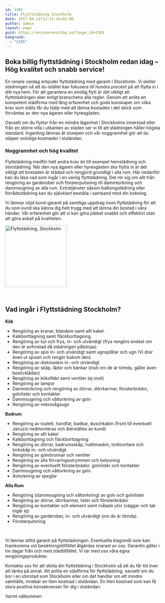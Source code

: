 ```yaml
---
id: 1385
title: Flyttstädning Stockholm
date: 2017-04-21T12:31:16+02:00
author: admin
layout: page
guid: https://enrenarevardag.se/?page_id=1385
bakgrund:
  - "2395"
---
```

## Boka billig flyttstädning i Stockholm redan idag – Hög kvalitet och snabb service!

En renare vardag erbjuder flyttstädning med garanti i Stockholm. Vi sköter städningen så att du istället kan fokusera till hundra procent på att flytta in i ditt nya hem. För att garantera en smidig flytt är det viktigt att flyttstädningen sker enligt branschens alla regler. Genom att anlita en kompetent städfirma med lång erfarenhet och goda kunskaper om vilka krav som ställs får du hjälp med att lämna bostaden i det skick som förväntas av den nya ägaren eller hyresgästen.

Oavsett om du flyttar från en mindre lägenhet i Stockholms innerstad eller från en större villa i utkanten av staden ser vi till att städningen håller högsta standard. Ingenting lämnas åt slumpen och vår noggrannhet gör att du slipper onödiga kostnader i slutändan.

### Noggrannhet och hög kvalitet

Flyttstädning medför helt andra krav än till exempel hemstädning och storstädning. När den nya ägaren eller hyresgästen ska flytta in är det viktigt att bostaden är städad och rengjord grundligt i alla rum. Här nedanför kan du läsa vad som ingår i en vanlig flyttstädning. Det rör sig om allt från rengöring av garderober och fönsterputsning till dammtorkning och dammsugning av alla rum. Extratjänster såsom balkongstädning eller förrådsstädning kan du självklart beställa i samband med din bokning.

Vi lämnar nöjd kund-garanti på samtliga uppdrag inom flyttstädning för att du som kund ska känna dig helt trygg med att lämna din bostad i våra händer. Vår erfarenhet gör att vi kan göra jobbet snabbt och effektivt utan att göra avkall på kvaliteten.

[<img class=" wp-image-1386 aligncenter" src="https://enrenarevardag.se/wp-content/uploads/2017/04/Flyttstädning-1-300x300.jpg" alt="Flyttstädning, Stockholm" width="200" height="200" srcset="https://enrenarevardag.se/wp-content/uploads/2017/04/Flyttstädning-1-300x300.jpg 300w, https://enrenarevardag.se/wp-content/uploads/2017/04/Flyttstädning-1-150x150.jpg 150w, https://enrenarevardag.se/wp-content/uploads/2017/04/Flyttstädning-1-125x125.jpg 125w, https://enrenarevardag.se/wp-content/uploads/2017/04/Flyttstädning-1.jpg 450w" sizes="(max-width: 200px) 100vw, 200px" />](https://enrenarevardag.se/pris/) 

&nbsp;

## Vad ingår i Flyttstädning Stockholm?

**Kök**

  * Rengöring av kranar, blandare samt allt kakel.
  * Kalkborttagning samt fläckborttagning
  * Rengöring av kyl och frys, in- och utvändigt (frys rengörs endast om den är avfrostad då städningen påbörjas)
  * Rengöring av spis in- och utvändigt samt ugnsplåtar och ugn (Vi drar även ut spisen och rengör bakom den)
  * Rengöring av diskmaskin in- och utvändigt
  * Rengöring av skåp, lådor och bänkar (inuti om de är tömda, gäller även besticklådan)
  * Rengöring av köksfläkt samt ventiler (ej inuti)
  * Rengöring av lampor
  * Dammtorkning och rengöring av dörrar, dörrkarmar, fönsterbrädor, golvlister och kontakter
  * Dammsugning och våttorkning av golv
  * Rengöring av mikrovågsugn

**Badrum**

  * Rengöring av toalett, handfat, badkar, duschkabin (front till eventuell Jacuzzi nedmonteras och återställes av kund)
  * Rengöring av allt kakel
  * Kalkborttagning och fläckborttagning
  * Rengöring av dörrar, badrumsskåp, tvättmaskin, torktumlare och torkskåp in- och utvändigt.
  * Rengöring av golvbrunnar och ventiler
  * Rengöring av alla förvaringsutrymmen och belysning
  * Rengöring av eventuellt fönsterbrädor, golvlister och kontakter
  * Dammsugning och våttorkning av golv
  * Avtorkning av speglar

**Alla Rum**

  * Rengöring (dammsugning och våttorkning) av golv och golvlister
  * Rengöring av dörrar, dörrkarmar, lister och fönsterbrädor
  * Rengöring av kontakter och element samt målade ytor (väggar och tak ingår ej)
  * Rengöring av garderober, in- och utvändigt (om de är tömda).
  * Fönsterputsning

&nbsp;

Vi lämnar alltid garanti på flyttstädningen. Eventuella klagomål som kan framkomma vid besiktningstillfället åtgärdas snarast av oss. Garantin gäller i tre dagar från och med städtillfället. Vi tar med oss våra egna rengöringsprodukter.

Kontakta oss för att sköta din flyttstädning i Stockholm så att du får tid över att tänka på annat. Att anlita en städfirma för flyttstädning, oavsett om du bor i en storstad som Stockholm eller om det handlar om ett mindre samhälle, innebär en liten kostnad i slutändan. En liten kostnad som kan få stora positiva konsekvenser för dig i slutändan.

Varmt välkommen

&nbsp;